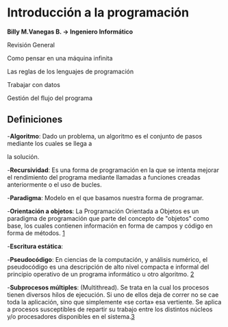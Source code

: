# Introducción a la programación

**Billy M.Vanegas B. -> Ingeniero Informático**

Revisión General

Como pensar en una máquina infinita 

Las reglas de los lenguajes de programación

Trabajar con datos

Gestión del flujo del programa

## Definiciones

-**Algoritmo**: Dado un problema, un algoritmo es el conjunto de pasos mediante los cuales se llega a          

la solución.

-**Recursividad**: Es una forma de programación en la que se intenta mejorar el rendimiento del programa mediante llamadas a funciones creadas anteriormente o el uso de bucles.

-**Paradigma**: Modelo en el que basamos nuestra forma de programar.

-**Orientación a objetos**: La Programación Orientada a Objetos es un paradigma de programación que parte del concepto de "objetos" como base, los cuales contienen información en forma de campos y código en forma de métodos. [1]

-**Escritura estática**:

-**Pseudocódigo**: En ciencias de la computación, y análisis numérico, el pseudocódigo​ es una descripción de alto nivel compacta e informal del principio operativo de un programa informático u otro algoritmo. [2]

-**Subprocesos múltiples**: (Multithread). Se trata en la cual los procesos tienen diversos hilos de ejecución. Si uno de ellos deja de correr no se cae toda la aplicación, sino que simplemente «se corta» esa vertiente. Se aplica a procesos susceptibles de repartir su trabajo entre los distintos núcleos y/o procesadores disponibles en el sistema.[3]

[1]:https://es.wikipedia.org/wiki/Programaci%C3%B3n_orientada_a_objetos
[2]:https://es.wikipedia.org/wiki/Pseudoc%C3%B3digo
[3]:https://www.glosarioit.com/Multihilo

